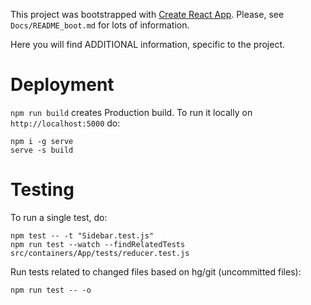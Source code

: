 This project was bootstrapped with [Create React App](https://github.com/facebookincubator/create-react-app).
Please, see `Docs/README_boot.md` for lots of information.

Here you will find ADDITIONAL information, specific to the project.

# Deployment
`npm run build` creates Production build.
To run it locally on `http://localhost:5000` do:
```
npm i -g serve
serve -s build
```

# Testing
To run a single test, do:
```
npm test -- -t "Sidebar.test.js"
npm run test --watch --findRelatedTests src/containers/App/tests/reducer.test.js
```

Run tests related to changed files based on hg/git (uncommitted files):
```
npm run test -- -o
```
